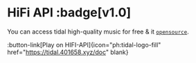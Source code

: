 # HiFi API  :badge[v1.0]

You can access tidal high-quality music for free & it [`opensource`](https://github.com/sachinsenal0x64/Hifi-Tui/tree/main/api).

:button-link[Play on HIFI-API]{icon="ph:tidal-logo-fill" href="https://tidal.401658.xyz/doc" blank}

